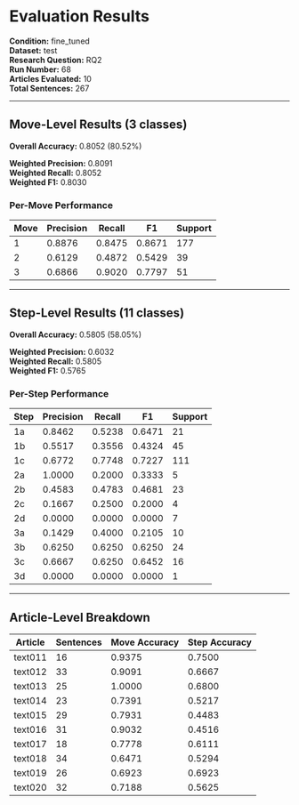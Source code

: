 # Evaluation Results

**Condition:** fine_tuned  
**Dataset:** test  
**Research Question:** RQ2  
**Run Number:** 68  
**Articles Evaluated:** 10  
**Total Sentences:** 267  

---

## Move-Level Results (3 classes)

**Overall Accuracy:** 0.8052 (80.52%)  

**Weighted Precision:** 0.8091  
**Weighted Recall:** 0.8052  
**Weighted F1:** 0.8030  

### Per-Move Performance

| Move | Precision | Recall | F1 | Support |
|------|-----------|--------|----|---------|
| 1 | 0.8876 | 0.8475 | 0.8671 | 177 |
| 2 | 0.6129 | 0.4872 | 0.5429 | 39 |
| 3 | 0.6866 | 0.9020 | 0.7797 | 51 |

---

## Step-Level Results (11 classes)

**Overall Accuracy:** 0.5805 (58.05%)  

**Weighted Precision:** 0.6032  
**Weighted Recall:** 0.5805  
**Weighted F1:** 0.5765  

### Per-Step Performance

| Step | Precision | Recall | F1 | Support |
|------|-----------|--------|----|---------|
| 1a | 0.8462 | 0.5238 | 0.6471 | 21 |
| 1b | 0.5517 | 0.3556 | 0.4324 | 45 |
| 1c | 0.6772 | 0.7748 | 0.7227 | 111 |
| 2a | 1.0000 | 0.2000 | 0.3333 | 5 |
| 2b | 0.4583 | 0.4783 | 0.4681 | 23 |
| 2c | 0.1667 | 0.2500 | 0.2000 | 4 |
| 2d | 0.0000 | 0.0000 | 0.0000 | 7 |
| 3a | 0.1429 | 0.4000 | 0.2105 | 10 |
| 3b | 0.6250 | 0.6250 | 0.6250 | 24 |
| 3c | 0.6667 | 0.6250 | 0.6452 | 16 |
| 3d | 0.0000 | 0.0000 | 0.0000 | 1 |

---

## Article-Level Breakdown

| Article | Sentences | Move Accuracy | Step Accuracy |
|---------|-----------|---------------|---------------|
| text011 | 16 | 0.9375 | 0.7500 |
| text012 | 33 | 0.9091 | 0.6667 |
| text013 | 25 | 1.0000 | 0.6800 |
| text014 | 23 | 0.7391 | 0.5217 |
| text015 | 29 | 0.7931 | 0.4483 |
| text016 | 31 | 0.9032 | 0.4516 |
| text017 | 18 | 0.7778 | 0.6111 |
| text018 | 34 | 0.6471 | 0.5294 |
| text019 | 26 | 0.6923 | 0.6923 |
| text020 | 32 | 0.7188 | 0.5625 |
